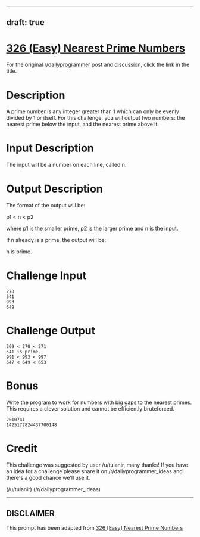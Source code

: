 ---
draft: true
----

# [326 (Easy) Nearest Prime Numbers](https://www.reddit.com/r/dailyprogrammer/comments/6s70oh/2017087_challenge_326_easy_nearest_prime_numbers/)

For the original [r/dailyprogrammer](https://www.reddit.com/r/dailyprogrammer/) post and discussion, click the link in the title.

# Description
A prime number is any integer greater than 1 which can only be evenly divided by 1 or itself. For this challenge, you will output two numbers: the nearest prime below the input, and the nearest prime above it.

# Input Description
The input will be a number on each line, called n.

# Output Description
The format of the output will be:  

p1 < n < p2

where p1 is the smaller prime, p2 is the larger prime and n is the input.

If n already is a prime, the output will be:  

n is prime.

# Challenge Input

```
270  
541  
993  
649
```
# Challenge Output

```
269 < 270 < 271  
541 is prime.  
991 < 993 < 997  
647 < 649 < 653
```
# Bonus
Write the program to work for numbers with big gaps to the nearest primes. This requires a clever solution and cannot be efficiently bruteforced.


```
2010741
1425172824437700148
```
# Credit
This challenge was suggested by user /u/tulanir, many thanks! If you have an idea for a challenge please share it on /r/dailyprogrammer_ideas and there's a good chance we'll use it. 

(/u/tulanir)
(/r/dailyprogrammer_ideas)

----
## **DISCLAIMER**
This prompt has been adapted from [326 [Easy] Nearest Prime Numbers](https://www.reddit.com/r/dailyprogrammer/comments/6s70oh/2017087_challenge_326_easy_nearest_prime_numbers/
)

